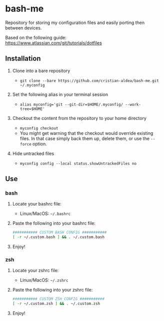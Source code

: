 # bash-me

Repository for storing my configuration files and easily porting then between devices.

Based on the following guide: <https://www.atlassian.com/git/tutorials/dotfiles>

## Installation

1. Clone into a bare repository

   - `git clone --bare https://github.com/cristian-aldea/bash-me.git ~/.myconfig`

2. Set the following alias in your terminal session

   - `alias myconfig='git --git-dir=$HOME/.myconfig/ --work-tree=$HOME'`

3. Checkout the content from the repository to your home directory

   - `myconfig checkout`
   - You might get warning that the checkout would override existing files. In that case simply back them up, delete them, or use the `--force` option.

4. Hide untracked files

   - `myconfig config --local status.showUntrackedFiles no`

## Use

### bash

1. Locate your bashrc file:

   - Linux/MacOS: `~/.bashrc`

2. Paste the following into your bashrc file:

   ```bash
   ########### CUSTOM BASH CONFIG ###########
   [ -r ~/.custom.bash ] && . ~/.custom.bash
   ```

3. Enjoy!

### zsh

1. Locate your zshrc file:
   - Linux/MacOS: `~/.zshrc`
2. Paste the following into your zshrc file:

   ```zsh
   ########### CUSTOM ZSH CONFIG ###########
   [ -r ~/.custom.zsh ] && . ~/.custom.zsh
   ```

3. Enjoy!

